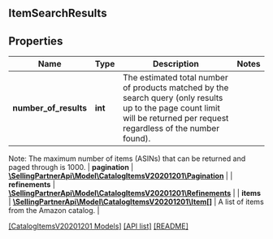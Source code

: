 ## ItemSearchResults

## Properties

Name | Type | Description | Notes
------------ | ------------- | ------------- | -------------
**number_of_results** | **int** | The estimated total number of products matched by the search query (only results up to the page count limit will be returned per request regardless of the number found).

Note: The maximum number of items (ASINs) that can be returned and paged through is 1000. |
**pagination** | [**\SellingPartnerApi\Model\CatalogItemsV20201201\Pagination**](Pagination.md) |  |
**refinements** | [**\SellingPartnerApi\Model\CatalogItemsV20201201\Refinements**](Refinements.md) |  |
**items** | [**\SellingPartnerApi\Model\CatalogItemsV20201201\Item[]**](Item.md) | A list of items from the Amazon catalog. |

[[CatalogItemsV20201201 Models]](../) [[API list]](../../Api) [[README]](../../../README.md)
